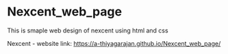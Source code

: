 # Nexcent_web_page
This is smaple web design of nexcent using html and css

Nexcent - website link: https://a-thiyagarajan.github.io/Nexcent_web_page/